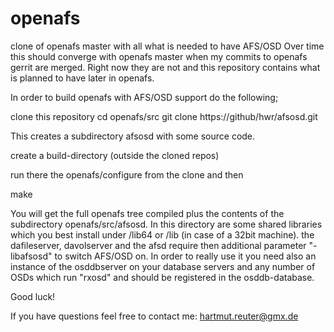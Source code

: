 openafs
=======

clone of openafs master with all what is needed to have AFS/OSD
Over time this should converge with openafs master when my commits
to openafs gerrit are merged. Right now they are not and this 
repository contains what is planned to have later in openafs.

In order to build openafs with AFS/OSD support do the following;

clone this repository
cd openafs/src
git clone https://github/hwr/afsosd.git

This creates a subdirectory afsosd with some source code.

create a build-directory (outside the cloned repos)

run there the openafs/configure from the clone
and then
 
make 

You will get the full openafs tree compiled plus the contents of the
subdirectory openafs/src/afsosd. In this directory are some shared libraries 
which you best install under /lib64 or /lib (in case of a 32bit machine).
the dafileserver, davolserver and the afsd require then additional parameter
"-libafsosd" to switch AFS/OSD on. In order to really use it you need also
an instance of the osddbserver on your database servers and any number of
OSDs which run "rxosd" and should be registered in the osddb-database.

Good luck!

If you have questions feel free to contact me: 
hartmut.reuter@gmx.de
